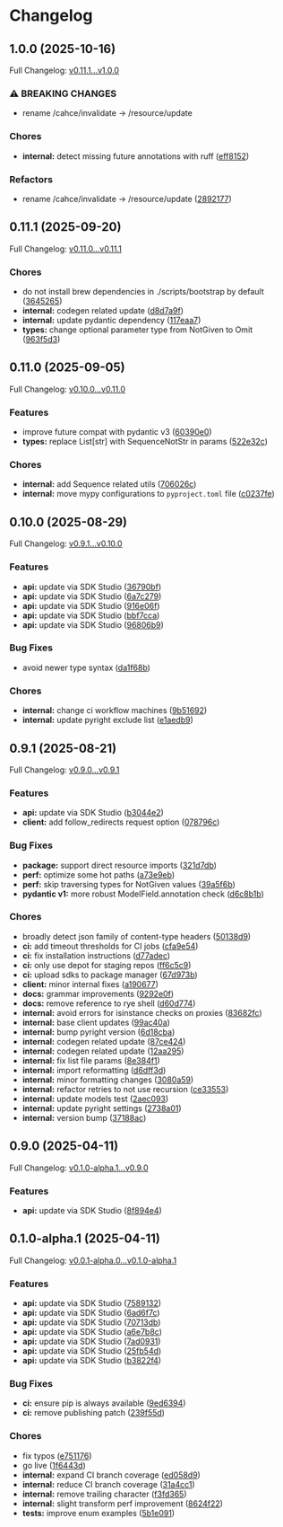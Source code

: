 # Changelog

## 1.0.0 (2025-10-16)

Full Changelog: [v0.11.1...v1.0.0](https://github.com/rsky/x-ray-webhook-python/compare/v0.11.1...v1.0.0)

### ⚠ BREAKING CHANGES

* rename /cahce/invalidate -> /resource/update

### Chores

* **internal:** detect missing future annotations with ruff ([eff8152](https://github.com/rsky/x-ray-webhook-python/commit/eff8152eb8c0292aae77876e1ab90f6a2c5830ac))


### Refactors

* rename /cahce/invalidate -&gt; /resource/update ([2892177](https://github.com/rsky/x-ray-webhook-python/commit/28921771e24f73750ff603a1d70c732a67277e28))

## 0.11.1 (2025-09-20)

Full Changelog: [v0.11.0...v0.11.1](https://github.com/rsky/x-ray-webhook-python/compare/v0.11.0...v0.11.1)

### Chores

* do not install brew dependencies in ./scripts/bootstrap by default ([3645265](https://github.com/rsky/x-ray-webhook-python/commit/364526564b9e95e50cc010a3e06ab6c01962c13b))
* **internal:** codegen related update ([d8d7a9f](https://github.com/rsky/x-ray-webhook-python/commit/d8d7a9f7b9ce068997250b0cbf46014ffec2e6f0))
* **internal:** update pydantic dependency ([117eaa7](https://github.com/rsky/x-ray-webhook-python/commit/117eaa7329a5d5652cb817f79b31904426a81a9c))
* **types:** change optional parameter type from NotGiven to Omit ([963f5d3](https://github.com/rsky/x-ray-webhook-python/commit/963f5d3323393aa3da3fdcea631cd281a8371e36))

## 0.11.0 (2025-09-05)

Full Changelog: [v0.10.0...v0.11.0](https://github.com/rsky/x-ray-webhook-python/compare/v0.10.0...v0.11.0)

### Features

* improve future compat with pydantic v3 ([60390e0](https://github.com/rsky/x-ray-webhook-python/commit/60390e0cfeaee7ce6f455f2d6a2277bee5afd209))
* **types:** replace List[str] with SequenceNotStr in params ([522e32c](https://github.com/rsky/x-ray-webhook-python/commit/522e32c1bd25f78f5f4dc954cab5142f074e2a74))


### Chores

* **internal:** add Sequence related utils ([706026c](https://github.com/rsky/x-ray-webhook-python/commit/706026cad12bdb64019990bce917a8aecbbe8032))
* **internal:** move mypy configurations to `pyproject.toml` file ([c0237fe](https://github.com/rsky/x-ray-webhook-python/commit/c0237fe12ab93a0922cffc520095a67d53be5c88))

## 0.10.0 (2025-08-29)

Full Changelog: [v0.9.1...v0.10.0](https://github.com/rsky/x-ray-webhook-python/compare/v0.9.1...v0.10.0)

### Features

* **api:** update via SDK Studio ([36790bf](https://github.com/rsky/x-ray-webhook-python/commit/36790bf3543a83bdecd188a0041f8d4bac023ae7))
* **api:** update via SDK Studio ([6a7c279](https://github.com/rsky/x-ray-webhook-python/commit/6a7c279609077da4af1200da4ffe9c5027154222))
* **api:** update via SDK Studio ([916e06f](https://github.com/rsky/x-ray-webhook-python/commit/916e06f039cef726567ea31f2312b2545abb86a7))
* **api:** update via SDK Studio ([bbf7cca](https://github.com/rsky/x-ray-webhook-python/commit/bbf7cca5919c37c28b46e50ff652b45735521063))
* **api:** update via SDK Studio ([96806b9](https://github.com/rsky/x-ray-webhook-python/commit/96806b9102d7ef26db5fa00919d32e929adfbe74))


### Bug Fixes

* avoid newer type syntax ([da1f68b](https://github.com/rsky/x-ray-webhook-python/commit/da1f68b3a8230a97ab4986fb273c943602f4224b))


### Chores

* **internal:** change ci workflow machines ([9b51692](https://github.com/rsky/x-ray-webhook-python/commit/9b51692a72360907e06d0e4564aa60d52e099069))
* **internal:** update pyright exclude list ([e1aedb9](https://github.com/rsky/x-ray-webhook-python/commit/e1aedb96a55051d1053af48304caa7a4e3818ae2))

## 0.9.1 (2025-08-21)

Full Changelog: [v0.9.0...v0.9.1](https://github.com/rsky/x-ray-webhook-python/compare/v0.9.0...v0.9.1)

### Features

* **api:** update via SDK Studio ([b3044e2](https://github.com/rsky/x-ray-webhook-python/commit/b3044e24f1feda909d0930a261ab36b8085972d8))
* **client:** add follow_redirects request option ([078796c](https://github.com/rsky/x-ray-webhook-python/commit/078796c9280d60feaaffda5844aaa3c1d24b0b55))


### Bug Fixes

* **package:** support direct resource imports ([321d7db](https://github.com/rsky/x-ray-webhook-python/commit/321d7dbd4a3b24385b6a6736bcbe8e2df844f857))
* **perf:** optimize some hot paths ([a73e9eb](https://github.com/rsky/x-ray-webhook-python/commit/a73e9ebc14898c6de937530a1083dbff6bb68452))
* **perf:** skip traversing types for NotGiven values ([39a5f6b](https://github.com/rsky/x-ray-webhook-python/commit/39a5f6bd8615d0db29d0ae571e1bf8f5cb538c74))
* **pydantic v1:** more robust ModelField.annotation check ([d6c8b1b](https://github.com/rsky/x-ray-webhook-python/commit/d6c8b1b93cd75c002e1ca6139c7bb4d3cd48a83b))


### Chores

* broadly detect json family of content-type headers ([50138d9](https://github.com/rsky/x-ray-webhook-python/commit/50138d95e88a8f3ca873fd8809ffd44e159355fa))
* **ci:** add timeout thresholds for CI jobs ([cfa9e54](https://github.com/rsky/x-ray-webhook-python/commit/cfa9e5422a7f6c7f270c7ea360b2bf42d0c36af7))
* **ci:** fix installation instructions ([d77adec](https://github.com/rsky/x-ray-webhook-python/commit/d77adecda9578814a036acf4f7b4005c5db0ec59))
* **ci:** only use depot for staging repos ([ff6c5c9](https://github.com/rsky/x-ray-webhook-python/commit/ff6c5c9e66477bb7e62441e695f00897f5e0cb34))
* **ci:** upload sdks to package manager ([67d973b](https://github.com/rsky/x-ray-webhook-python/commit/67d973bbbe00bb435b97eedd4bd791d613563fc5))
* **client:** minor internal fixes ([a190677](https://github.com/rsky/x-ray-webhook-python/commit/a190677e809444eb05f4859d6aeb45f2f14ac969))
* **docs:** grammar improvements ([9292e0f](https://github.com/rsky/x-ray-webhook-python/commit/9292e0f6fae99def2ff0a875e2bc0fe9d1d0f432))
* **docs:** remove reference to rye shell ([d60d774](https://github.com/rsky/x-ray-webhook-python/commit/d60d774d7d66d0f5c5302a313f34a78b3666b19d))
* **internal:** avoid errors for isinstance checks on proxies ([83682fc](https://github.com/rsky/x-ray-webhook-python/commit/83682fc7daac02b940359ebed5d3f2301dfde83a))
* **internal:** base client updates ([99ac40a](https://github.com/rsky/x-ray-webhook-python/commit/99ac40a87ed8d88e980486b68b02f22d14e5452b))
* **internal:** bump pyright version ([6d18cba](https://github.com/rsky/x-ray-webhook-python/commit/6d18cba29aa220fa046ee96bc00ee8f6a507313a))
* **internal:** codegen related update ([87ce424](https://github.com/rsky/x-ray-webhook-python/commit/87ce42475bffe0c088d8dd90434a561817f527ff))
* **internal:** codegen related update ([12aa295](https://github.com/rsky/x-ray-webhook-python/commit/12aa295c089fe829df2360bf810e896c5b49263b))
* **internal:** fix list file params ([8e384f1](https://github.com/rsky/x-ray-webhook-python/commit/8e384f1e9abc44a5e1cfa93af6e6753f796285d3))
* **internal:** import reformatting ([d6dff3d](https://github.com/rsky/x-ray-webhook-python/commit/d6dff3df219ee222f6fab3a226886bd383bcc6d7))
* **internal:** minor formatting changes ([3080a59](https://github.com/rsky/x-ray-webhook-python/commit/3080a5913f6788a9e167a9df27c1845b0ab3b4a4))
* **internal:** refactor retries to not use recursion ([ce33553](https://github.com/rsky/x-ray-webhook-python/commit/ce3355381e19a8639470df9c84c89b2d5f4ddb6b))
* **internal:** update models test ([2aec093](https://github.com/rsky/x-ray-webhook-python/commit/2aec09363eda87876f7b5dd08014f14518462c20))
* **internal:** update pyright settings ([2738a01](https://github.com/rsky/x-ray-webhook-python/commit/2738a01bdce410ae92ede118eb1b325cacee57bc))
* **internal:** version bump ([37188ac](https://github.com/rsky/x-ray-webhook-python/commit/37188ac318bcfcdb860aa7ebd862e3545c30ff1f))

## 0.9.0 (2025-04-11)

Full Changelog: [v0.1.0-alpha.1...v0.9.0](https://github.com/rsky/x-ray-webhook-python/compare/v0.1.0-alpha.1...v0.9.0)

### Features

* **api:** update via SDK Studio ([8f894e4](https://github.com/rsky/x-ray-webhook-python/commit/8f894e41c9cc3cedd3e77102517eb934284465ef))

## 0.1.0-alpha.1 (2025-04-11)

Full Changelog: [v0.0.1-alpha.0...v0.1.0-alpha.1](https://github.com/rsky/x-ray-webhook-python/compare/v0.0.1-alpha.0...v0.1.0-alpha.1)

### Features

* **api:** update via SDK Studio ([7589132](https://github.com/rsky/x-ray-webhook-python/commit/758913224da7f757e79a2b69702e4efe3e657435))
* **api:** update via SDK Studio ([6ad6f7c](https://github.com/rsky/x-ray-webhook-python/commit/6ad6f7c973483b885209d5b9977bb9a5a53bcc44))
* **api:** update via SDK Studio ([70713db](https://github.com/rsky/x-ray-webhook-python/commit/70713db420d314ecc01bd0747de7f87b6e1056d1))
* **api:** update via SDK Studio ([a6e7b8c](https://github.com/rsky/x-ray-webhook-python/commit/a6e7b8c5ad8ddf44d9aead6bae565b7dc0fefe5d))
* **api:** update via SDK Studio ([7ad0931](https://github.com/rsky/x-ray-webhook-python/commit/7ad093103b8806b0ba1a75ffe4f3df2e28b64992))
* **api:** update via SDK Studio ([25fb54d](https://github.com/rsky/x-ray-webhook-python/commit/25fb54d91255fda22726499a4300af346d5f84f6))
* **api:** update via SDK Studio ([b3822f4](https://github.com/rsky/x-ray-webhook-python/commit/b3822f4dc020cb66d86f36f9873db182fccf125c))


### Bug Fixes

* **ci:** ensure pip is always available ([9ed6394](https://github.com/rsky/x-ray-webhook-python/commit/9ed639475e64bd3e15afff796095232f10b646eb))
* **ci:** remove publishing patch ([239f55d](https://github.com/rsky/x-ray-webhook-python/commit/239f55d2b97739a81196c181210d09193a26a862))


### Chores

* fix typos ([e751176](https://github.com/rsky/x-ray-webhook-python/commit/e751176bb041325e27a4d019b02206a72404351d))
* go live ([1f6443d](https://github.com/rsky/x-ray-webhook-python/commit/1f6443ddea144975e7461c2ea1173a237e6e1fd7))
* **internal:** expand CI branch coverage ([ed058d9](https://github.com/rsky/x-ray-webhook-python/commit/ed058d91f5af4352297672612b62d3616a93b026))
* **internal:** reduce CI branch coverage ([31a4cc1](https://github.com/rsky/x-ray-webhook-python/commit/31a4cc18498d4747e232311d52a61045f76a4918))
* **internal:** remove trailing character ([f3fd365](https://github.com/rsky/x-ray-webhook-python/commit/f3fd365c83b4306e982ff8a8e23f45519a149c5a))
* **internal:** slight transform perf improvement ([8624f22](https://github.com/rsky/x-ray-webhook-python/commit/8624f22e40b6de617197458b6da4ab15185bbdc6))
* **tests:** improve enum examples ([5b1e091](https://github.com/rsky/x-ray-webhook-python/commit/5b1e091f45c09c60ff674930b8aecd9e3b6c3385))
